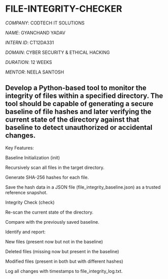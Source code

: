 # FILE-INTEGRITY-CHECKER

*COMPANY*: CODTECH IT SOLUTIONS

*NAME*: GYANCHAND YADAV

*INTERN ID*: CT12DA331

*DOMAIN*:  CYBER SECURITY & ETHICAL HACKING

*DURATION*: 12 WEEKS

*MENTOR*: NEELA SANTOSH

## Develop a Python-based tool to monitor the integrity of files within a specified directory. The tool should be capable of generating a secure baseline of file hashes and later verifying the current state of the directory against that baseline to detect unauthorized or accidental changes.

Key Features:

Baseline Initialization (init)

Recursively scan all files in the target directory.

Generate SHA-256 hashes for each file.

Save the hash data in a JSON file (file_integrity_baseline.json) as a trusted reference snapshot.

Integrity Check (check)

Re-scan the current state of the directory.

Compare with the previously saved baseline.

Identify and report:

New files (present now but not in the baseline)

Deleted files (missing now but present in the baseline)

Modified files (present in both but with different hashes)

Log all changes with timestamps to file_integrity_log.txt.
